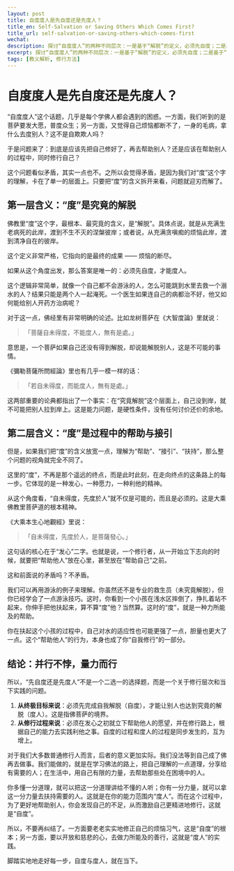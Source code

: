 ```yaml
---
layout: post
title: 自度度人是先自度还是先度人？
title_en: Self-Salvation or Saving Others Which Comes First?
title_url: self-salvation-or-saving-others-which-comes-first
wechat: 
description: 探讨“自度度人”的两种不同层次：一是基于“解脱”的定义，必须先自度；二是基于“帮助”的定义，可在自度的同时度人。文章通过佛经论证和譬喻，阐明二者并行不悖，是不同阶段的修行实践。
excerpt: 探讨“自度度人”的两种不同层次：一是基于“解脱”的定义，必须先自度；二是基于“帮助”的定义，可在自度的同时度人。文章通过佛经论证和譬喻，阐明二者并行不悖，是不同阶段的修行实践。
tags: [教义解析, 修行方法]
---
```


# 自度度人是先自度还是先度人？

“自度度人”这个话题，几乎是每个学佛人都会遇到的困惑。一方面，我们听到的是菩萨要发大愿，普度众生；另一方面，又觉得自己烦恼都断不了，一身的毛病，拿什么去度别人？这不是自欺欺人吗？

于是问题来了：到底是应该先把自己修好了，再去帮助别人？还是应该在帮助别人的过程中，同时修行自己？

这个问题看似矛盾，其实一点也不。之所以会觉得矛盾，是因为我们对“度”这个字的理解，卡在了单一的层面上。只要把“度”的含义拆开来看，问题就迎刃而解了。

## 第一层含义：“度”是究竟的解脱

佛教里“度”这个字，最根本、最究竟的含义，是“解脱”。具体点说，就是从充满生老病死的此岸，渡到不生不灭的涅槃彼岸；或者说，从充满贪嗔痴的烦恼此岸，渡到清净自在的彼岸。

这个定义非常严格，它指向的是最终的成果 —— 烦恼的断尽。

如果从这个角度出发，那么答案是唯一的：必须先自度，才能度人。

这个逻辑非常简单，就像一个自己都不会游泳的人，怎么可能跳到水里去救一个溺水的人？结果只能是两个人一起淹死。一个医生如果连自己的病都治不好，他又如何能给别人开药方治病呢？

对于这一点，佛经里有非常明确的论述。比如龙树菩萨在《大智度論》里就说：

> 「菩薩自未得度，不能度人，無有是處。」

意思是，一个菩萨如果自己还没有得到解脱，却说能解脱别人，这是不可能的事情。

《彌勒菩薩所問經論》里也有几乎一模一样的话：

> 「若自未得度，而能度人，無有是處。」

这两部重要的论典都指出了一个事实：在“究竟解脱”这个层面上，自己没到岸，就不可能把别人拉到岸上。这是能力问题，是硬性条件，没有任何讨价还价的余地。

## 第二层含义：“度”是过程中的帮助与接引

但是，如果我们把“度”的含义放宽一点，理解为“帮助”、“接引”、“扶持”，那么整个问题的视角就完全不同了。

这里的“度”，不再是那个遥远的终点，而是此时此刻，在走向终点的这条路上的每一步。它体现的是一种发心，一种愿力，一种利他的精神。

从这个角度看，“自未得度，先度於人”就不仅是可能的，而且是必须的。这是大乘佛教里菩萨道的根本精神。

《大乘本生心地觀經》里说：

> 「自未得度，先度於人，是菩薩發心。」

这句话的核心在于“发心”二字。也就是说，一个修行者，从一开始立下志向的时候，就要把“帮助他人”放在心里，甚至放在“帮助自己”之前。

这和前面说的矛盾吗？不矛盾。

我们可以再用游泳的例子来理解。你虽然还不是专业的救生员（未究竟解脱），但你已经学会了一点游泳技巧。这时，你看到一个小孩在浅水区摔倒了，挣扎着站不起来，你伸手把他扶起来，算不算“度”他？当然算。这时的“度”，就是一种力所能及的帮助。

你在扶起这个小孩的过程中，自己对水的适应性也可能更强了一点，胆量也更大了一点。这个“帮助他人”的行为，本身也成了你“自我修行”的一部分。

## 结论：并行不悖，量力而行

所以，“先自度还是先度人”不是一个二选一的选择题，而是一个关于修行层次和当下实践的问题。

1.  **从终极目标来说**：必须先完成自我解脱（自度），才能让别人也达到究竟的解脱（度人）。这是指佛菩萨的境界。
2.  **从修行过程来说**：必须在发心之初就立下帮助他人的愿望，并在修行路上，根据自己的能力去实践利他之事。自度的过程和度人的过程是同步发生的，互为增上。

对于我们大多数普通修行人而言，后者的意义更加实际。我们没法等到自己成了佛再去做事。我们能做的，就是在学习佛法的路上，把自己理解的一点道理，分享给有需要的人；在生活中，用自己有限的力量，去帮助那些处在困境中的人。

你多懂一分道理，就可以把这一分道理讲给不懂的人听；你有一分力量，就可以拿这一分力量去扶持需要的人。这就是在你的能力范围内“度人”。而在这个过程中，为了更好地帮助别人，你会发现自己的不足，从而激励自己更精进地修行，这就是“自度”。

所以，不要再纠结了。一方面要老老实实地修正自己的烦恼习气，这是“自度”的根本；另一方面，要以开放和慈悲的心，去做力所能及的善行，这就是“度人”的实践。

脚踏实地地走好每一步，自度与度人，就在当下。